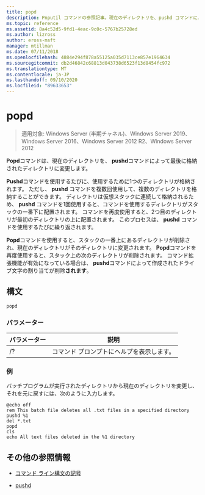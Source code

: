 ```yaml
---
title: popd
description: Pnputil コマンドの参照記事。現在のディレクトリを、pushd コマンドによって最後に格納されたディレクトリに変更します。
ms.topic: reference
ms.assetid: 8a4c52d5-9fd1-4eac-9c0c-5767b25728ed
ms.author: lizross
author: eross-msft
manager: mtillman
ms.date: 07/11/2018
ms.openlocfilehash: 4884e294f878a55125a035d7113ce857e1964634
ms.sourcegitcommit: db2d46842c68813d043738d6523f13d8454fc972
ms.translationtype: MT
ms.contentlocale: ja-JP
ms.lasthandoff: 09/10/2020
ms.locfileid: "89633653"
---
```

# <a name="popd"></a>popd

> 適用対象: Windows Server (半期チャネル)、Windows Server 2019、Windows Server 2016、Windows Server 2012 R2、Windows Server 2012

**Popd**コマンドは、現在のディレクトリを、 **pushd**コマンドによって最後に格納されたディレクトリに変更します。

**Pushd**コマンドを使用するたびに、使用するために1つのディレクトリが格納されます。 ただし、 **pushd** コマンドを複数回使用して、複数のディレクトリを格納することができます。 ディレクトリは仮想スタックに連続して格納されるため、 **pushd** コマンドを1回使用すると、コマンドを使用するディレクトリがスタックの一番下に配置されます。 コマンドを再度使用すると、2つ目のディレクトリが最初のディレクトリの上に配置されます。 このプロセスは、 **pushd** コマンドを使用するたびに繰り返されます。

**Popd**コマンドを使用すると、スタックの一番上にあるディレクトリが削除され、現在のディレクトリがそのディレクトリに変更されます。 **Popd**コマンドを再度使用すると、スタック上の次のディレクトリが削除されます。 コマンド拡張機能が有効になっている場合は、 **pushd**コマンドによって作成されたドライブ文字の割り当てが削除**されます**。

## <a name="syntax"></a>構文

```
popd
```

### <a name="parameters"></a>パラメーター

| パラメーター | 説明 |
|--|--|
| /? | コマンド プロンプトにヘルプを表示します。 |

### <a name="examples"></a>例

バッチプログラムが実行されたディレクトリから現在のディレクトリを変更し、それを元に戻すには、次のように入力します。

```
@echo off
rem This batch file deletes all .txt files in a specified directory
pushd %1
del *.txt
popd
cls
echo All text files deleted in the %1 directory
```

## <a name="additional-references"></a>その他の参照情報

- [コマンド ライン構文の記号](command-line-syntax-key.md)

- [pushd](pushd.md)
